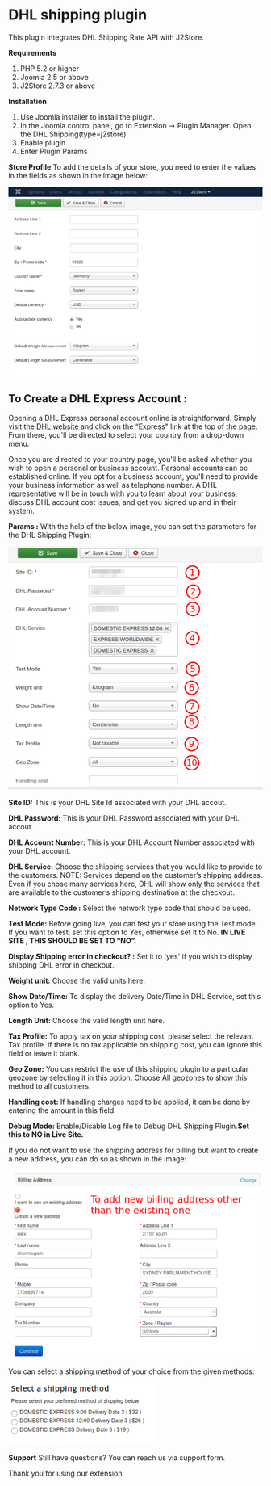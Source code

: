 # DHL shipping plugin

This plugin integrates DHL Shipping Rate API with J2Store.

**Requirements**

1. PHP 5.2 or higher
2. Joomla 2.5 or above
3. J2Store 2.7.3 or above

**Installation**

1. Use Joomla installer to install the plugin.
2. In the Joomla control panel, go to Extension -&gt; Plugin Manager. Open the DHL Shipping\(type=j2store\).
3. Enable plugin.
4. Enter Plugin Params

**Store Profile** To add the details of your store, you need to enter the values in the fields as shown in the image below:

![](../.gitbook/assets/dhl_new_02.png)

## **To Create a DHL Express Account :**

Opening a DHL Express personal account online is straightforward. Simply visit the [DHL website ](https://www.dhl.com/en.html)and click on the “Express" link at the top of the page. From there, you'll be directed to select your country from a drop-down menu.

Once you are directed to your country page, you'll be asked whether you wish to open a personal or business account. Personal accounts can be established online. If you opt for a business account, you'll need to provide your business information as well as telephone number. A DHL representative will be in touch with you to learn about your business, discuss DHL account cost issues, and get you signed up and in their system.

**Params :** With the help of the below image, you can set the parameters for the DHL Shipping Plugin:

![](../.gitbook/assets/dhl_new_04.png)

**Site ID:** This is your DHL Site Id associated with your DHL accout.

**DHL Password:** This is your DHL Password associated with your DHL accout.

**DHL Account Number:** This is your DHL Account Number associated with your DHL account.

**DHL Service:** Choose the shipping services that you would like to provide to the customers. NOTE: Services depend on the customer’s shipping address. Even if you chose many services here, DHL will show only the services that are available to the customer’s shipping destination at the checkout.

**Network Type Code :** Select the network type code that should be used.

**Test Mode:** Before going live, you can test your store using the Test mode. If you want to test, set this option to Yes, otherwise set it to No. **IN LIVE SITE , THIS SHOULD BE SET TO “NO”.**

**Display Shipping error in checkout? :** Set it to 'yes' if you wish to display shipping DHL error in checkout.

**Weight unit:** Choose the valid units here.

**Show Date/Time:** To display the delivery Date/Time in DHL Service, set this option to Yes.

**Length Unit:** Choose the valid length unit here.

**Tax Profile:** To apply tax on your shipping cost, please select the relevant Tax profile. If there is no tax applicable on shipping cost, you can ignore this field or leave it blank.

**Geo Zone:** You can restrict the use of this shipping plugin to a particular geozone by selecting it in this option. Choose All geozones to show this method to all customers.

**Handling cost:** If handling charges need to be applied, it can be done by entering the amount in this field.

**Debug Mode:** Enable/Disable Log file to Debug DHL Shipping Plugin.**Set this to NO in Live Site.**

If you do not want to use the shipping address for billing but want to create a new address, you can do so as shown in the image:

![](../.gitbook/assets/dhl3.png)

You can select a shipping method of your choice from the given methods:

![](../.gitbook/assets/dhl4.png)

**Support** Still have questions? You can reach us via support form.

Thank you for using our extension.

